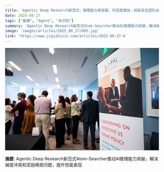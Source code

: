 ```yaml
---
title: 'Agentic Deep Research新范式，推理能力再突破，可信度增加，蚂蚁安全团队出品'
date: 2025-08-27
tags: ["基模", "Agent", "未识别"]
summary: 'Agentic Deep Research新范式Atom-Searcher推动AI推理能力突破，解决梯度冲突和奖励稀疏问题，提升性能表现'
image: 'images/articles/2025_08_27/005.jpg'
link: 'https://www.jiqizhixin.com/articles/2025-08-27-6'
---
```

![Agentic Deep Research新范式，推理能力再突破，可信度增加，蚂蚁安全团队出品](images/articles/2025_08_27/005.jpg)

**摘要**: Agentic Deep Research新范式Atom-Searcher推动AI推理能力突破，解决梯度冲突和奖励稀疏问题，提升性能表现
